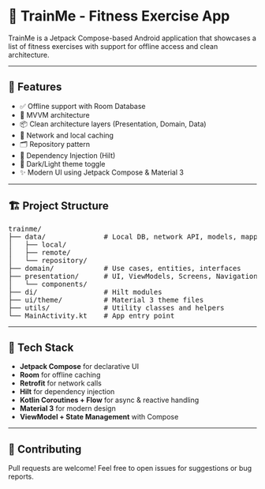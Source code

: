 # 💪 TrainMe - Fitness Exercise App

TrainMe is a Jetpack Compose-based Android application that showcases a list of fitness exercises with support for offline access and clean architecture.

---

## 🚀 Features

- ✅ Offline support with Room Database
- 🧠 MVVM architecture
- 📦 Clean architecture layers (Presentation, Domain, Data)
- 📡 Network and local caching
- 🗂️ Repository pattern
- 🔧 Dependency Injection (Hilt)
- 🎨 Dark/Light theme toggle
- ✨ Modern UI using Jetpack Compose & Material 3

---

## 🏗️ Project Structure

<pre>
trainme/
├── data/              # Local DB, network API, models, mappers
│   ├── local/
│   ├── remote/
│   └── repository/
├── domain/            # Use cases, entities, interfaces
├── presentation/      # UI, ViewModels, Screens, Navigation
│   └── components/
├── di/                # Hilt modules
├── ui/theme/          # Material 3 theme files
├── utils/             # Utility classes and helpers
└── MainActivity.kt    # App entry point
</pre>

---

## 🧩 Tech Stack

- **Jetpack Compose** for declarative UI
- **Room** for offline caching
- **Retrofit** for network calls
- **Hilt** for dependency injection
- **Kotlin Coroutines + Flow** for async & reactive handling
- **Material 3** for modern design
- **ViewModel + State Management** with Compose

---

## 🤝 Contributing

Pull requests are welcome! Feel free to open issues for suggestions or bug reports.

